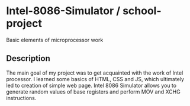 # Intel-8086-Simulator / school-project

Basic elements of microprocessor work
## Description
The main goal of my project was to get acquainted with the work of Intel processor. I learned some basics of HTML, CSS and JS,
which ultimately led to creation of simple web page. Intel 8086 Simulator allows you to generate random values of base registers and 
perform MOV and XCHG instructions.
